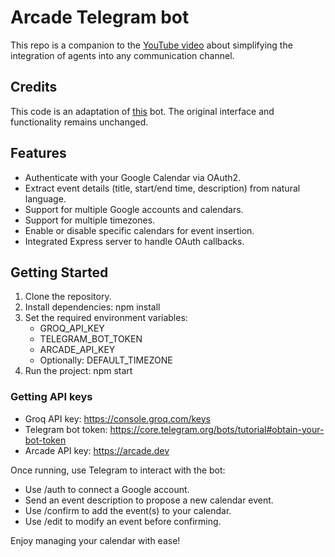 # Arcade Telegram bot

This repo is a companion to the [YouTube video](https://www.youtube.com/@TryArcade) about simplifying the integration of agents into any communication channel.

## Credits

This code is an adaptation of [this](https://github.com/ricklamers/tg-calendar-agent) bot. The original interface and functionality remains unchanged.

## Features

- Authenticate with your Google Calendar via OAuth2.
- Extract event details (title, start/end time, description) from natural language.
- Support for multiple Google accounts and calendars.
- Support for multiple timezones.
- Enable or disable specific calendars for event insertion.
- Integrated Express server to handle OAuth callbacks.

## Getting Started

1. Clone the repository.
2. Install dependencies:
   npm install
3. Set the required environment variables:
   - GROQ_API_KEY
   - TELEGRAM_BOT_TOKEN
   - ARCADE_API_KEY
   - Optionally: DEFAULT_TIMEZONE
4. Run the project:
   npm start

### Getting API keys

- Groq API key: https://console.groq.com/keys
- Telegram bot token: https://core.telegram.org/bots/tutorial#obtain-your-bot-token
- Arcade API key: https://arcade.dev

Once running, use Telegram to interact with the bot:
- Use /auth to connect a Google account.
- Send an event description to propose a new calendar event.
- Use /confirm to add the event(s) to your calendar.
- Use /edit to modify an event before confirming.

Enjoy managing your calendar with ease!

